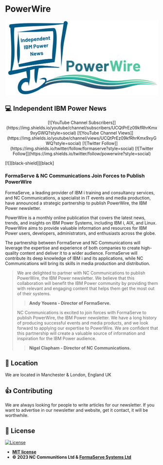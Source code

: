 # PowerWire

<img src="Logo2023.png" align="center">

## 💻 Independent IBM Power News

<p align="center">
[![YouTube Channel Subscribers]](https://img.shields.io/youtube/channel/subscribers/UCQtPrEz09kfRhrKmx9xyGWQ?style=social)
[![YouTube Channel Views]](https://img.shields.io/youtube/channel/views/UCQtPrEz09kfRhrKmx9xyGWQ?style=social)
[![Twitter Follow]](https://img.shields.io/twitter/follow/formaserve?style=social)
[![Twitter Follow]](https://img.shields.io/twitter/follow/powerwire?style=social)
</p>
[![][black-shield]][black]

[black]: http://github.com/psf/black
[black-shield]: https://img.shields.io/badge/code%20style-black-black.svg?style=for-the-badge&labelColor=gray

### FormaServe &amp; NC Communications Join Forces to Publish PowerWire

 FormaServe, a leading provider of IBM i training and consultancy services, and NC Communications, a specialist in
 IT events and media production, have announced a strategic partnership to publish PowerWire, the IBM Power
 newsletter.

PowerWire is a monthly online publication that covers the latest news, trends, and insights on IBM Power Systems,
including IBM i, AIX, and Linux. PowerWire aims to provide valuable information and resources for IBM Power users,
developers, administrators, and enthusiasts across the globe.

The partnership between FormaServe and NC Communications will leverage the expertise and experience of both
companies to create high-quality content and deliver it to a wider audience. FormaServe will contribute its deep
knowledge of IBM i and its applications, while NC Communications will bring its skills in media production and
distribution.

> We are delighted to partner with NC Communications to publish PowerWire, the IBM Power newsletter. We believe that this collaboration will benefit the IBM Power community by providing them with relevant and engaging content that helps them get the most out of their systems.
>> **Andy Youens - Director of FormaServe.**
>>
> NC Communications is excited to join forces with FormaServe to publish PowerWire, the IBM Power newsletter. We have a long history of producing successful events and media products, and we look forward to applying our expertise to PowerWire. We are confident that this partnership will create a valuable source of information and inspiration for the IBM Power audience.
>> **Nigel Clapham - Director of NC Communications.**
>>
## 🏢 Location

We are located in Manchester & London, England UK

## 👍 Contributing

We are always looking for people to write articles for our newsletter.
If you want to advertise in our newsletter and website, get it contact, it will be worthwhile.

## 📝 License

[![License](http://img.shields.io/:license-mit-blue.svg?style=flat-square)](http://badges.mit-license.org)

- **[MIT license](http://opensource.org/licenses/mit-license.php)**
- **© 2023 NC Communitions Ltd & [FormaServe Systems Ltd](https://www.formaserve.co.uk)**

